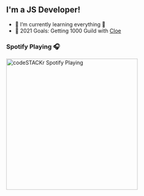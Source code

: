 ## I'm a JS Developer!


- 🌱 I’m currently learning everything 🤣
- 🥅 2021 Goals: Getting 1000 Guild with [Cloe](https://cloe.famebit.ch)

### Spotify Playing 🎧

[<img src="https://now-playing-codestackr.vercel.app/api/spotify-playing" alt="codeSTACKr Spotify Playing" width="350" />](https://open.spotify.com/user/21ta2d5enkcrygdxkkqgsut3q)
